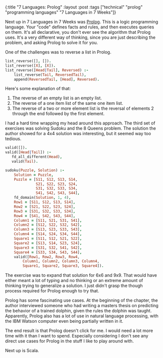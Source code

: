 {:title "7 Languages: Prolog"
 :layout :post
 :tags ["technical" "prolog" "programming languages" "7 Languages in 7 Weeks"]}

Next up in 7 Languages in 7 Weeks was [Prolog](http://en.wikipedia.org/wiki/Prolog). This is a logic programming language. Your "code" defines facts and rules, and then executes queries on them. It's all declarative, you don't ever see the algorithm that Prolog uses. It's a very different way of thinking, since you are just describing the problem, and asking Prolog to solve it for you.

One of the challenges was to reverse a list in Prolog.

```prolog
list_reverse([], []).
list_reverse([X], [X]).
list_reverse([Head|Tail], Reversed) :-
    list_reverse(Tail, ReversedTail),
    append(ReversedTail, [Head], Reversed).
```

Here's some explanation of that:

1. The reverse of an empty list is an empty list.
2. The reverse of a one item list of the same one item list.
3. The reverse of a two or more element list is the reversal of elements 2 through the end followed by the first element.

I had a hard time wrapping my head around this approach. The third set of exercises was solving Sudoku and the 8 Queens problem. The solution the author showed for a 4x4 solution was interesting, but it seemed way too tedious.

```prolog
valid([]).
valid([Head|Tail]) :-
   fd_all_different(Head),
   valid(Tail).

sudoku(Puzzle, Solution) :-
    Solution = Puzzle,
    Puzzle = [S11, S12, S13, S14,
              S21, S22, S23, S24,
              S31, S32, S33, S34,
              S41, S42, S43, S44],
    fd_domain(Solution, 1, 4),
    Row1 = [S11, S12, S13, S14],
    Row2 = [S21, S22, S23, S24],
    Row3 = [S31, S32, S33, S34],
    Row4 = [S41, S42, S43, S44],
    Column1 = [S11, S21, S31, S41],
    Column2 = [S12, S22, S32, S42],
    Column3 = [S13, S23, S33, S43],
    Column4 = [S14, S24, S34, S44],
    Square1 = [S11, S12, S21, S22],
    Square2 = [S13, S14, S23, S24],
    Square3 = [S31, S32, S41, S42],
    Square4 = [S33, S34, S43, S44],
    valid([Row1, Row2, Row3, Row4,
        Column1, Column2, Column3, Column4,
        Square1, Square2, Square3, Square4]).
```

The exercise was to expand that solution for 6x6 and 9x9. That would have either meant a lot of typing and no thinking or an extreme amount of thinking trying to generalize a solution. I just didn't grasp the though process required for Prolog enough to try that.

Prolog has some fascinating use cases. At the beginning of the chapter, the author interviewed someone who had writing a masters thesis on predicting the behavior of a trained dolphin, given the rules the dolphin was taught. Apparently, Prolog also has a lot of use in natural language processing, with the IBM Watson computer even being partially written in it.

The end result is that Prolog doesn't click for me. I would need a lot more time with it than I want to spend. Especially considering I don't see any direct use cases for Prolog in the stuff I like to play around with.

Next up is Scala.
